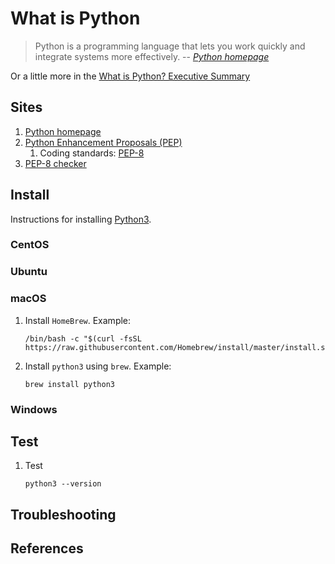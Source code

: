 # What is Python

> Python is a programming language that lets you work quickly and integrate systems more effectively.
> -- _[Python homepage]_

Or a little more in the
[What is Python? Executive Summary]

## Sites

1. [Python homepage]
1. [Python Enhancement Proposals (PEP)]
   1. Coding standards: [PEP-8]
1. [PEP-8 checker]

## Install

Instructions for installing [Python3].

### CentOS

### Ubuntu

### macOS

1. Install `HomeBrew`.
   Example:

   ```console
   /bin/bash -c "$(curl -fsSL https://raw.githubusercontent.com/Homebrew/install/master/install.sh)"
   ```

1. Install `python3` using `brew`.
   Example:

   ```console
   brew install python3
   ```

### Windows

## Test

1. Test

   ```console
   python3 --version
   ```

## Troubleshooting

## References

[What is Python? Executive Summary]: https://www.python.org/doc/essays/blurb/
[PEP-8]: https://www.python.org/dev/peps/pep-0008/
[PEP-8 checker]: http://pep8online.com/
[Python3]: https://www.python.org/
[Python Enhancement Proposals (PEP)]: https://www.python.org/dev/peps/
[Python homepage]: https://www.python.org/
